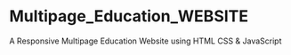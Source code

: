 # Multipage_Education_WEBSITE
A Responsive Multipage Education Website using HTML CSS &amp; JavaScript
